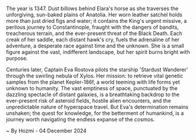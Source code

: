 
The year is 1347.  Dust billows behind Elara's horse as she traverses the unforgiving, sun-baked plains of Anatolia.  Her worn leather satchel holds more than just dried figs and water; it contains the King's urgent missive, a perilous journey to Constantinople, fraught with the dangers of bandits, treacherous terrain, and the ever-present threat of the Black Death. Each creak of her saddle, each distant hawk's cry, fuels the adrenaline of her adventure, a desperate race against time and the unknown.  She is a small figure against the vast, indifferent landscape, but her spirit burns bright with purpose.

Centuries later, Captain Eva Rostova pilots the starship 'Stardust Wanderer' through the swirling nebula of Xylos.  Her mission: to retrieve vital genetic samples from the planet Kepler-186f, a world teeming with life forms yet unknown to humanity.  The vast emptiness of space, punctuated by the dazzling spectacle of distant galaxies, is a breathtaking backdrop to the ever-present risk of asteroid fields, hostile alien encounters, and the unpredictable nature of hyperspace travel.  But Eva's determination remains unshaken; the quest for knowledge, for the betterment of humankind, is a journey worth navigating the endless expanse of the cosmos.

~ By Hozmi - 04 December 2024
